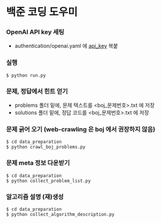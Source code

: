 # 백준 코딩 도우미


### OpenAI API key 세팅
- authentication/openai.yaml 에 [api_key](https://platform.openai.com/docs/quickstart) 복붙

### 실행
```
$ python run.py
```

### 문제, 정답에서 힌트 얻기
- problems 폴더 밑에, 문제 텍스트를 <boj_문제번호>.txt 에 저장
- solutions 폴더 밑에, 정답 코드를 <boj_문제번호>.txt 에 저장 


### 문제 긁어 오기 (web-crawling 은 boj 에서 권장하지 않음)
```
$ cd data_preparation
$ python crawl_boj_problems.py
```

### 문제 meta 정보 다운받기
```
$ cd data_preparation
$ python collect_problem_list.py
```

### 알고리즘 설명 (재)생성
```
$ cd data_preparation
$ python collect_algorithm_description.py 
```
